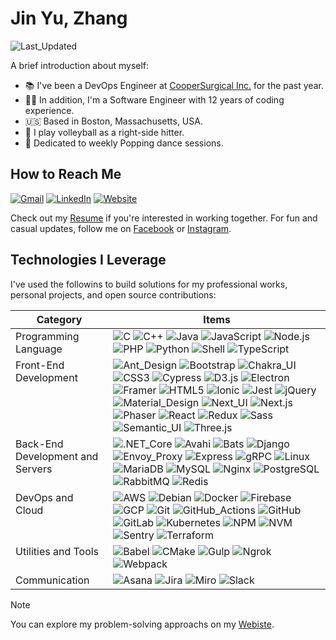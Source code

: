 <style>
  table :is(tr) {
    vertical-align: top;
  }
</style>

# Jin Yu, Zhang

![Last_Updated](https://img.shields.io/badge/Last_Updated-10/02/2024-blue?labelColor=555555)

A brief introduction about myself:

- 📚 I've been a DevOps Engineer at [CooperSurgical Inc.](https://www.coopersurgical.com/) for the past year.
- 👨‍💻 In addition, I'm a Software Engineer with 12 years of coding experience.
- 🇺🇸 Based in Boston, Massachusetts, USA.
- 🏐 I play volleyball as a right-side hitter.
- 🕺 Dedicated to weekly Popping dance sessions.

## How to Reach Me

[![Gmail](https://img.shields.io/badge/Gmail-C71610?logo=gmail&logoColor=white)](mailto:siegesailor@gmail.com)
[![LinkedIn](https://img.shields.io/badge/LinkedIn-0A66C2?logo=linkedin&logoColor=white)](https://www.linkedin.com/in/jin-yu-zhang-812181155/)
[![Website](https://img.shields.io/badge/Website-5D83AC.svg?logo=chromatic&logoColor=white)](https://www.jinyu-zhang.com)

Check out my [Resume](https://drive.google.com/file/d/1iWgEmjzBHQV_3KDRS0zwj6qf5NlHDiCy/view) if you're interested in working together. For fun and casual updates, follow me on [Facebook](https://www.facebook.com/lookswalidy) or [Instagram](https://www.instagram.com/lookswalidy/).

## Technologies I Leverage

I've used the followins to build solutions for my professional works, personal projects, and open source contributions:

| Category                         | Items                                                                                                                                                                                                                                                                                                                                                                                                                                                                                                                                                                                                                                                                                                                                                                                                                                                                                                                                                                                                                                                                                                                                                                                                                                                                                                                                                                                                                                                                                                                                                                                                                                                                                                                                                                         |
| -------------------------------- | ----------------------------------------------------------------------------------------------------------------------------------------------------------------------------------------------------------------------------------------------------------------------------------------------------------------------------------------------------------------------------------------------------------------------------------------------------------------------------------------------------------------------------------------------------------------------------------------------------------------------------------------------------------------------------------------------------------------------------------------------------------------------------------------------------------------------------------------------------------------------------------------------------------------------------------------------------------------------------------------------------------------------------------------------------------------------------------------------------------------------------------------------------------------------------------------------------------------------------------------------------------------------------------------------------------------------------------------------------------------------------------------------------------------------------------------------------------------------------------------------------------------------------------------------------------------------------------------------------------------------------------------------------------------------------------------------------------------------------------------------------------------------------- |
| Programming Language             | ![C](https://img.shields.io/badge/C-555555?&logo=C) ![C++](https://img.shields.io/badge/C++-555555?&logo=c%2b%2b&logoColor=00599C) ![Java](https://img.shields.io/badge/Java-555555?&logo=OpenJDK&logoColor=004996) ![JavaScript](https://img.shields.io/badge/JavaScript-555555?&logo=JavaScript) ![Node.js](https://img.shields.io/badge/Node.js-555555?&logo=node.js) ![PHP](https://img.shields.io/badge/PHP-555555?&logo=PHP&logoColor=) ![Python](https://img.shields.io/badge/Python-555555?&logo=Python) ![Shell](https://img.shields.io/badge/Shell-555555?&logo=Shell) ![TypeScript](https://img.shields.io/badge/TypeScript-555555?&logo=TypeScript)                                                                                                                                                                                                                                                                                                                                                                                                                                                                                                                                                                                                                                                                                                                                                                                                                                                                                                                                                                                                                                                                                                               |
| Front-End Development            | ![Ant_Design](https://img.shields.io/badge/Ant_Design-555555?&logo=AntDesign&logoColor=0170FE) ![Bootstrap](https://img.shields.io/badge/Bootstrap-555555?&logo=Bootstrap&logoColor=) ![Chakra_UI](https://img.shields.io/badge/Chakra_UI-555555?&logo=ChakraUI&logoColor=) ![CSS3](https://img.shields.io/badge/CSS3-555555?&logo=CSS3&logoColor=1572B6) ![Cypress](https://img.shields.io/badge/Cypress-555555?&logo=Cypress&logoColor=) ![D3.js](https://img.shields.io/badge/D3.js-555555?&logo=D3.js&logoColor=) ![Electron](https://img.shields.io/badge/Electron-555555?&logo=Electron&logoColor=) ![Framer](https://img.shields.io/badge/Framer-555555?&logo=Framer&logoColor=0055FF) ![HTML5](https://img.shields.io/badge/HTML5-555555?&logo=HTML5&logoColor=) ![Ionic](https://img.shields.io/badge/Ionic-555555?&logo=Ionic&logoColor=) ![Jest](https://img.shields.io/badge/Jest-555555?&logo=Jest&logoColor=C21325) ![jQuery](https://img.shields.io/badge/jQuery-555555?&logo=jQuery&logoColor=8769AD) ![Material_Design](https://img.shields.io/badge/Material_Design-555555?&logo=MaterialDesign&logoColor=) ![Next_UI](https://img.shields.io/badge/Next_UI-555555?&logo=NextUI&logoColor=) ![Next.js](https://img.shields.io/badge/Next.js-555555?&logo=Next.js) ![Phaser](https://img.shields.io/badge/Phaser-555555?&logo=Framework&logoColor=) ![React](https://img.shields.io/badge/React-555555?&logo=React) ![Redux](https://img.shields.io/badge/Redux-555555?&logo=Redux&logoColor=764ABC) ![Sass](https://img.shields.io/badge/Sass-555555?&logo=Sass&logoColor=) ![Semantic_UI](https://img.shields.io/badge/Semantic_UI-555555?&logo=SemanticUI&logoColor=) ![Three.js](https://img.shields.io/badge/Three.js-555555?&logo=Three.js&logoColor=) |
| Back-End Development and Servers | ![.NET_Core](https://img.shields.io/badge/.NET_Core-555555?&logo=.NET&logoColor=512BF4) ![Avahi](https://img.shields.io/badge/Avahi-555555?&logo=Airbrake&logoColor=75479C) ![Bats](https://img.shields.io/badge/Bats-555555?&logo=GNUBASH&logoColor=4EAA25) ![Django](https://img.shields.io/badge/Django-555555?&logo=Django) ![Envoy_Proxy](https://img.shields.io/badge/Envoy_Proxy-555555?&logo=EnvoyProxy&logoColor=) ![Express](https://img.shields.io/badge/Express-555555?&logo=Express&logoColor=) ![gRPC](https://img.shields.io/badge/gRPC-555555?&logo=tRPC&logoColor=) ![Linux](https://img.shields.io/badge/Linux-555555?&logo=Linux) ![MariaDB](https://img.shields.io/badge/MariaDB-555555?&logo=MariaDB&logoColor=003545) ![MySQL](https://img.shields.io/badge/MySQL-555555?&logo=MySQL) ![Nginx](https://img.shields.io/badge/Nginx-555555?&logo=Nginx&logoColor=809639) ![PostgreSQL](https://img.shields.io/badge/PostgreSQL-555555?&logo=PostgreSQL) ![RabbitMQ](https://img.shields.io/badge/RabbitMQ-555555?&logo=RabbitMQ&logoColor=) ![Redis](https://img.shields.io/badge/Redis-555555?&logo=Redis)                                                                                                                                                                                                                                                                                                                                                                                                                                                                                                                                                                                                                                               |
| DevOps and Cloud                 | ![AWS](https://img.shields.io/badge/AWS-555555?&logo=Amazon-Web-Services&logoColor=F90) ![Debian](https://img.shields.io/badge/Debian-555555?&logo=Debian&logoColor=AB1D33) ![Docker](https://img.shields.io/badge/Docker-555555?&logo=Docker) ![Firebase](https://img.shields.io/badge/Firebase-555555?&logo=Firebase&logoColor=DD2C00) ![GCP](https://img.shields.io/badge/GCP-555555?&logo=GoogleCloud&logoColor=4285F4) ![Git](https://img.shields.io/badge/Git-555555?&logo=Git) ![GitHub_Actions](https://img.shields.io/badge/GitHub_Actions-555555?&logo=GitHub-Actions) ![GitHub](https://img.shields.io/badge/GitHub-555555?&logo=GitHub) ![GitLab](https://img.shields.io/badge/GitLab-555555?&logo=GitLab&logoColor=FCA326) ![Kubernetes](https://img.shields.io/badge/Kubernetes-555555?&logo=Kubernetes) ![NPM](https://img.shields.io/badge/NPM-555555?&logo=NPM&logoColor=CB3837) ![NVM](https://img.shields.io/badge/NVM-555555?&logo=NVM&logoColor=) ![Sentry](https://img.shields.io/badge/Sentry-555555?&logo=Sentry&logoColor=362D59) ![Terraform](https://img.shields.io/badge/Terraform-555555?&logo=Terraform)                                                                                                                                                                                                                                                                                                                                                                                                                                                                                                                                                                                                                                        |
| Utilities and Tools              | ![Babel](https://img.shields.io/badge/Babel-555555?&logo=Babel&logoColor=) ![CMake](https://img.shields.io/badge/CMake-555555?&logo=CMake&logoColor=064F8C) ![Gulp](https://img.shields.io/badge/Gulp-555555?&logo=Gulp&logoColor=) ![Ngrok](https://img.shields.io/badge/Ngrok-555555?&logo=Ngrok&logoColor=1F1E37) ![Webpack](https://img.shields.io/badge/Webpack-555555?&logo=Webpack&logoColor=)                                                                                                                                                                                                                                                                                                                                                                                                                                                                                                                                                                                                                                                                                                                                                                                                                                                                                                                                                                                                                                                                                                                                                                                                                                                                                                                                                                         |
| Communication                    | ![Asana](https://img.shields.io/badge/Asana-555555?&logo=Asana&logoColor=F06A6A) ![Jira](https://img.shields.io/badge/Jira-555555?&logo=Jira&logoColor=0052CC) ![Miro](https://img.shields.io/badge/Miro-555555?&logo=Miro&logoColor=050038) ![Slack](https://img.shields.io/badge/Slack-555555?&logo=Slack&logoColor=4A154B)                                                                                                                                                                                                                                                                                                                                                                                                                                                                                                                                                                                                                                                                                                                                                                                                                                                                                                                                                                                                                                                                                                                                                                                                                                                                                                                                                                                                                                                 |

> [!NOTE]
>
> You can explore my problem-solving approachs on my [Webiste](https://www.jinyu-zhang.com).
